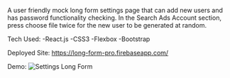A user friendly mock long form settings page that can add new users and has password functionality checking.  In the Search Ads Account section, press choose file twice for the new user to be generated at random.  

Tech Used:
-React.js
-CSS3
-Flexbox
-Bootstrap

Deployed Site:  https://long-form-pro.firebaseapp.com/

Demo:
![Settings Long Form](https://media.giphy.com/media/jVYa7yw9wBgyaaP1Yh/giphy.gif)

